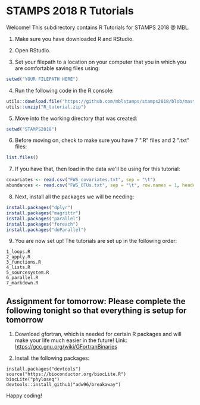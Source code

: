 # STAMPS 2018 R Tutorials 

Welcome! This subdirectory contains R Tutorials for STAMPS 2018 @ MBL. 

1. Make sure you have downloaded R and RStudio.

2. Open RStudio.

2. Set your filepath to a location on your computer that you in which you are comfortable saving files using:
``` r
setwd("YOUR FILEPATH HERE")
```

4. Run the following code in the R console: 
``` r
utils::download.file("https://github.com/mblstamps/stamps2018/blob/master/R_tutorial/R_tutorial.zip?raw=true", "R_tutorial.zip")
utils::unzip("R_tutorial.zip")
```

5. Move into the working directory that was created:
``` r
setwd("STAMPS2018")
```

6. Before moving on, check to make sure you have 7 ".R" files and 2 ".txt" files:
``` r
list.files()
```

7. If you have that, then load in the data we'll be using for this tutorial:
``` r
covariates <- read.csv("FWS_covariates.txt", sep = "\t")
abundances <- read.csv("FWS_OTUs.txt", sep = "\t", row.names = 1, header = T)
```

8. Next, install all the packages we will be needing:
``` r 
install.packages("dplyr")
install.packages("magrittr")
install.packages("parallel")
install.packages("foreach")
install.packages("doParallel")

```

9. You are now set up! The tutorials are set up in the following order:
``` 
1_loops.R
2_apply.R
3_functions.R
4_lists.R
5_sourcesystem.R
6_parallel.R
7_markdown.R 
```

## Assignment for tomorrow: Please complete the following tonight so that everything is setup for tomorrow

1. Download gfortran, which is needed for certain R packages and will make your life much easier in the future! Link: https://gcc.gnu.org/wiki/GFortranBinaries


2. Install the following packages:
```
install.packages("devtools")
source("https://bioconductor.org/biocLite.R")
biocLite("phyloseq")
devtools::install_github("adw96/breakaway")
```


Happy coding!
